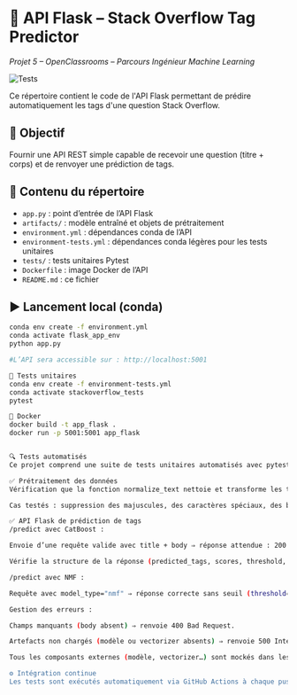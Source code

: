 # 🐍 API Flask – Stack Overflow Tag Predictor  
*Projet 5 – OpenClassrooms – Parcours Ingénieur Machine Learning*

![Tests](https://github.com/agnesR23/OC_IML_P5_Stackoverflow_tags_prediction_api_flask/actions/workflows/test.yml/badge.svg?branch=main)



Ce répertoire contient le code de l'API Flask permettant de prédire automatiquement les tags d'une question Stack Overflow.

## 🎯 Objectif

Fournir une API REST simple capable de recevoir une question (titre + corps) et de renvoyer une prédiction de tags.

## 📁 Contenu du répertoire

- `app.py` : point d’entrée de l’API Flask
- `artifacts/` : modèle entraîné et objets de prétraitement
- `environment.yml` : dépendances conda de l’API
- `environment-tests.yml` : dépendances conda légères pour les tests unitaires
- `tests/` : tests unitaires Pytest
- `Dockerfile` : image Docker de l’API
- `README.md` : ce fichier

## ▶️ Lancement local (conda)

```bash
conda env create -f environment.yml
conda activate flask_app_env
python app.py

#L’API sera accessible sur : http://localhost:5001

🧪 Tests unitaires
conda env create -f environment-tests.yml
conda activate stackoverflow_tests
pytest

🐳 Docker
docker build -t app_flask .
docker run -p 5001:5001 app_flask


🔍 Tests automatisés
Ce projet comprend une suite de tests unitaires automatisés avec pytest, couvrant les aspects suivants :

✅ Prétraitement des données
Vérification que la fonction normalize_text nettoie et transforme les textes comme attendu.

Cas testés : suppression des majuscules, des caractères spéciaux, des balises HTML, etc.

✅ API Flask de prédiction de tags
/predict avec CatBoost :

Envoie d’une requête valide avec title + body ⇒ réponse attendue : 200 OK.

Vérifie la structure de la réponse (predicted_tags, scores, threshold, etc.).

/predict avec NMF :

Requête avec model_type="nmf" ⇒ réponse correcte sans seuil (threshold=None).

Gestion des erreurs :

Champs manquants (body absent) ⇒ renvoie 400 Bad Request.

Artefacts non chargés (modèle ou vectorizer absents) ⇒ renvoie 500 Internal Server Error.

Tous les composants externes (modèle, vectorizer…) sont mockés dans les tests pour isoler le comportement de l'API.

⚙️ Intégration continue
Les tests sont exécutés automatiquement via GitHub Actions à chaque push grâce à un workflow CI (python-app.yml).